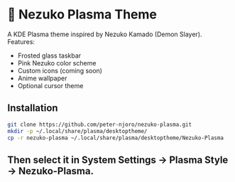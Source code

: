 # 🌸 Nezuko Plasma Theme

A KDE Plasma theme inspired by Nezuko Kamado (Demon Slayer).  
Features:
- Frosted glass taskbar
- Pink Nezuko color scheme
- Custom icons (coming soon)
- Anime wallpaper
- Optional cursor theme

## Installation
```bash
git clone https://github.com/peter-njoro/nezuko-plasma.git
mkdir -p ~/.local/share/plasma/desktoptheme/
cp -r nezuko-plasma ~/.local/share/plasma/desktoptheme/Nezuko-Plasma
```
## Then select it in System Settings → Plasma Style → Nezuko-Plasma.
